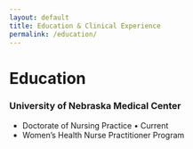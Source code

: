 ```yaml
---
layout: default
title: Education & Clinical Experience
permalink: /education/
---
```

# Education

### University of Nebraska Medical Center
- Doctorate of Nursing Practice • Current
- Women’s Health Nurse Practitioner Program
